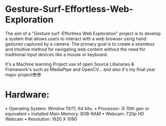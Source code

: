# Gesture-Surf-Effortless-Web-Exploration

The aim of a "Gesture surf :Effortless Web Exploration" project is to develop a system that allows users to interact with a web browser using hand gestures captured by a camera. The primary goal is to create a seamless and intuitive method for navigating web content without the need for traditional input devices like a mouse or keyboard.

It's a Machine learning Project use of open Source Libararies & Framework's such as MediaPipe and OpenCV... and also it's my final year major project😎😎

# Hardware:
• Operating System: Window 10/11, 64 bits.
• Processor: i5 10th gen or equivalent
• Installed Main Memory: 8GB-RAM
• Webcam: 720p HD Webcam
• Resolution: 1920 X 1080
